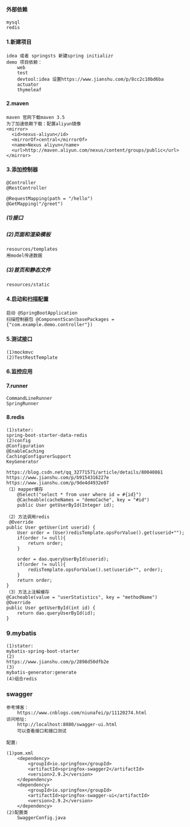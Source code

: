 #### 外部依赖
    mysql
    redis
#### 1.新建项目
    idea 或者 springsts 新建spring initializr
    demo 项目依赖：
        web
        test
        devtool:idea 设置https://www.jianshu.com/p/8cc2c10bd6ba
        actuator
        thymeleaf
     
#### 2.maven
    maven 官网下载maven 3.5
    为了加速依赖下载：配置aliyun镜像
    <mirror>
      <id>nexus-aliyun</id>
      <mirrorOf>central</mirrorOf>
      <name>Nexus aliyun</name>
      <url>http://maven.aliyun.com/nexus/content/groups/public</url>
    </mirror>  

#### 3.添加控制器
    @Controller           
    @RestController
    
    @RequestMapping(path = "/hello")
    @GetMapping("/greet") 
##### (1)接口
##### (2)页面和渲染模板
    resources/templates
    用model传递数据
    
##### (3)首页和静态文件
    resources/static

    
#### 4.启动和扫描配置 
    启动 @SpringBootApplication
    扫描控制器包 @ComponentScan(basePackages = {"com.example.demo.controller"})
    
#### 5.测试接口
    (1)mockmvc
    (2)TestRestTemplate
    
#### 6.监控应用
            
#### 7.runner
    CommandLineRunner   
    SpringRunner  
        
#### 8.redis        
    (1)stater:
    spring-boot-starter-data-redis
    (2)config
    @Configuration
    @EnableCaching
    CachingConfigurerSupport
    KeyGenerator
    
    https://blog.csdn.net/qq_32771571/article/details/80040861
    https://www.jianshu.com/p/b9154316227e
    https://www.jianshu.com/p/9de4d4932e07
    （1）mapper缓存
        @Select("select * from user where id = #{id}")
        @Cacheable(cacheNames = "demoCache", key = "#id")
        public User getUserById(Integer id);

    （2）方法调用redis
     @Override
    public User getUser(int userid) {
        User order = (User)redisTemplate.opsForValue().get(userid+"");
        if(order != null){
            return order;
        }

        order = dao.queryUserById(userid);
        if(order != null){
            redisTemplate.opsForValue().set(userid+"", order);
        }
        return order;
    }
    （3）方法上注解缓存    
    @Cacheable(value = "userStatistics", key = "methodName")
    @Override
    public User getUserById(int id) {
        return dao.queryUserById(id);
    }
### 9.mybatis
    (1)stater:
    mybatis-spring-boot-starter
    (2)
    https://www.jianshu.com/p/2898d50dfb2e
    (3)
    mybatis-generator:generate
    (4)组合redis     
### swagger
    参考博客：
        https://www.cnblogs.com/niunafei/p/11120274.html
    访问地址:
        http://localhost:8080/swagger-ui.html
        可以查看接口和接口测试

    配置:
    
    (1)pom.xml
        <dependency>
            <groupId>io.springfox</groupId>
            <artifactId>springfox-swagger2</artifactId>
            <version>2.9.2</version>
        </dependency>
        <dependency>
            <groupId>io.springfox</groupId>
            <artifactId>springfox-swagger-ui</artifactId>
            <version>2.9.2</version>
        </dependency>
    (2)配置类
        SwaggerConfig.java 
